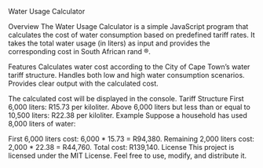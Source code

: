 Water Usage Calculator

Overview
The Water Usage Calculator is a simple JavaScript program that calculates the cost of water consumption based on predefined tariff rates. It takes the total water usage (in liters) as input and provides the corresponding cost in South African rand ®.

Features
Calculates water cost according to the City of Cape Town’s water tariff structure.
Handles both low and high water consumption scenarios.
Provides clear output with the calculated cost.

The calculated cost will be displayed in the console.
Tariff Structure
First 6,000 liters: R15.73 per kiloliter.
Above 6,000 liters but less than or equal to 10,500 liters: R22.38 per kiloliter.
Example
Suppose a household has used 8,000 liters of water:

First 6,000 liters cost: 6,000 * 15.73 = R94,380.
Remaining 2,000 liters cost: 2,000 * 22.38 = R44,760.
Total cost: R139,140.
License
This project is licensed under the MIT License. Feel free to use, modify, and distribute it.